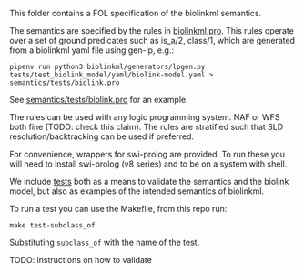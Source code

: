 This folder contains a FOL specification of the biolinkml semantics.

The semantics are specified by the rules in
[biolinkml.pro](biolinkml.pro). This rules operate over a set of
ground predicates such as is_a/2, class/1, which are generated from a
biolinkml yaml file using gen-lp, e.g.:

    pipenv run python3 biolinkml/generators/lpgen.py tests/test_biolink_model/yaml/biolink-model.yaml > semantics/tests/biolink.pro

See [semantics/tests/biolink.pro](tests/biolink.pro) for an
example.

The rules can be used with any logic programming system. NAF or WFS
both fine (TODO: check this claim). The rules are stratified such that
SLD resolution/backtracking can be used if preferred.

For convenience, wrappers for swi-prolog are provided. To run these
you will need to install swi-prolog (v8 series) and to be on a system
with shell.

We include [tests](tests) both as a means to validate the semantics and the
biolink model, but also as examples of the intended semantics of
biolinkml.

To run a test you can use the Makefile, from this repo run:

    make test-subclass_of

Substituting `subclass_of` with the name of the test.

TODO: instructions on how to validate
